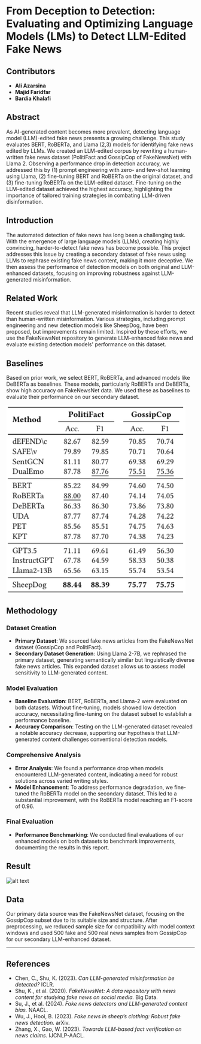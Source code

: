 # From Deception to Detection: Evaluating and Optimizing Language Models (LMs) to Detect LLM-Edited Fake News

## Contributors

- **Ali Azarsina**
- **Majid Faridfar**
- **Bardia Khalafi**

## Abstract

As AI-generated content becomes more prevalent, detecting language model (LLM)-edited fake news presents a growing challenge. This study evaluates BERT, RoBERTa, and Llama (2,3) models for identifying fake news edited by LLMs. We created an LLM-edited corpus by rewriting a human-written fake news dataset (PolitiFact and GossipCop of FakeNewsNet) with Llama 2. Observing a performance drop in detection accuracy, we addressed this by (1) prompt engineering with zero- and few-shot learning using Llama, (2) fine-tuning BERT and RoBERTa on the original dataset, and (3) fine-tuning RoBERTa on the LLM-edited dataset. Fine-tuning on the LLM-edited dataset achieved the highest accuracy, highlighting the importance of tailored training strategies in combating LLM-driven disinformation.

## Introduction

The automated detection of fake news has long been a challenging task. With the emergence of large language models (LLMs), creating highly convincing, harder-to-detect fake news has become possible. This project addresses this issue by creating a secondary dataset of fake news using LLMs to rephrase existing fake news content, making it more deceptive. We then assess the performance of detection models on both original and LLM-enhanced datasets, focusing on improving robustness against LLM-generated misinformation.

## Related Work

Recent studies reveal that LLM-generated misinformation is harder to detect than human-written misinformation. Various strategies, including prompt engineering and new detection models like SheepDog, have been proposed, but improvements remain limited. Inspired by these efforts, we use the FakeNewsNet repository to generate LLM-enhanced fake news and evaluate existing detection models' performance on this dataset.

## Baselines

Based on prior work, we select BERT, RoBERTa, and advanced models like DeBERTa as baselines. These models, particularly RoBERTa and DeBERTa, show high accuracy on FakeNewsNet data. We used these as baselines to evaluate their performance on our secondary dataset.

![alt text](docs/pics/baselines.png)

## Methodology

### Dataset Creation
- **Primary Dataset**: We sourced fake news articles from the FakeNewsNet dataset (GossipCop and PolitiFact).
- **Secondary Dataset Generation**: Using Llama 2-7B, we rephrased the primary dataset, generating semantically similar but linguistically diverse fake news articles. This expanded dataset allows us to assess model sensitivity to LLM-generated content.

### Model Evaluation
- **Baseline Evaluation**: BERT, RoBERTa, and Llama-2 were evaluated on both datasets. Without fine-tuning, models showed low detection accuracy, necessitating fine-tuning on the dataset subset to establish a performance baseline.
- **Accuracy Comparison**: Testing on the LLM-generated dataset revealed a notable accuracy decrease, supporting our hypothesis that LLM-generated content challenges conventional detection models.

### Comprehensive Analysis
- **Error Analysis**: We found a performance drop when models encountered LLM-generated content, indicating a need for robust solutions across varied writing styles.
- **Model Enhancement**: To address performance degradation, we fine-tuned the RoBERTa model on the secondary dataset. This led to a substantial improvement, with the RoBERTa model reaching an F1-score of 0.96.

### Final Evaluation
- **Performance Benchmarking**: We conducted final evaluations of our enhanced models on both datasets to benchmark improvements, documenting the results in this report.

## Result

![alt text](docs/pics/result.png)

## Data

Our primary data source was the FakeNewsNet dataset, focusing on the GossipCop subset due to its suitable size and structure. After preprocessing, we reduced sample size for compatibility with model context windows and used 500 fake and 500 real news samples from GossipCop for our secondary LLM-enhanced dataset.

---

## References

- Chen, C., Shu, K. (2023). *Can LLM-generated misinformation be detected?* ICLR.
- Shu, K., et al. (2020). *FakeNewsNet: A data repository with news content for studying fake news on social media.* Big Data.
- Su, J., et al. (2024). *Fake news detectors and LLM-generated content bias.* NAACL.
- Wu, J., Hooi, B. (2023). *Fake news in sheep’s clothing: Robust fake news detection.* arXiv.
- Zhang, X., Gao, W. (2023). *Towards LLM-based fact verification on news claims.* IJCNLP-AACL.
